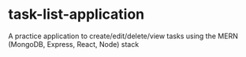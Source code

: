 # task-list-application
 A practice application to create/edit/delete/view tasks using the MERN (MongoDB, Express, React, Node) stack
